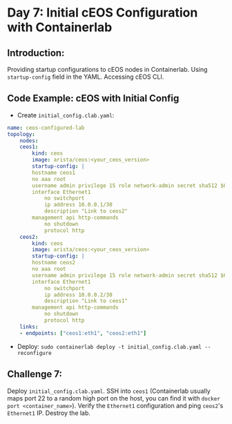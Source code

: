 # **Day 7: Initial cEOS Configuration with Containerlab**

## **Introduction:** 
Providing startup configurations to cEOS nodes in Containerlab. Using `startup-config` field in the YAML. Accessing cEOS CLI.

## **Code Example: cEOS with Initial Config**

* Create `initial_config.clab.yaml`:

```yaml
name: ceos-configured-lab
topology:
    nodes:
    ceos1:
        kind: ceos
        image: arista/ceos:<your_ceos_version>
        startup-config: |
        hostname ceos1
        no aaa root
        username admin privilege 15 role network-admin secret sha512 $6$RxQ5ae0GOW6SAiCU$7qzQNGX2pSIWBYGF8Xh30lo/s418/diYEEZj9rPrTJiAkYv0s6AvjpTfUHMGz.a58Hg29Yy/nV0Zvplux0
        interface Ethernet1
            no switchport
            ip address 10.0.0.1/30
            description "Link to ceos2"
        management api http-commands
            no shutdown
            protocol http
    ceos2:
        kind: ceos
        image: arista/ceos:<your_ceos_version>
        startup-config: |
        hostname ceos2
        no aaa root
        username admin privilege 15 role network-admin secret sha512 $6$RxQ5ae0GOW6SAiCU$7qzQNGX2pSIWBYGF8Xh30lo/s418/diYEEZj9rPrTJiAkYv0s6AvjpTfUHMGz.a58Hg29Yy/nV0Zvplux0
        interface Ethernet1
            no switchport
            ip address 10.0.0.2/30
            description "Link to ceos1"
        management api http-commands
            no shutdown
            protocol http
    links:
    - endpoints: ["ceos1:eth1", "ceos2:eth1"]
```

* Deploy: `sudo containerlab deploy -t initial_config.clab.yaml --reconfigure`

## **Challenge 7:** 
Deploy `initial_config.clab.yaml`. SSH into `ceos1` (Containerlab usually maps port 22 to a random high port on the host, you can find it with `docker port <container_name>`). Verify the `Ethernet1` configuration and ping `ceos2`'s `Ethernet1` IP. Destroy the lab.
